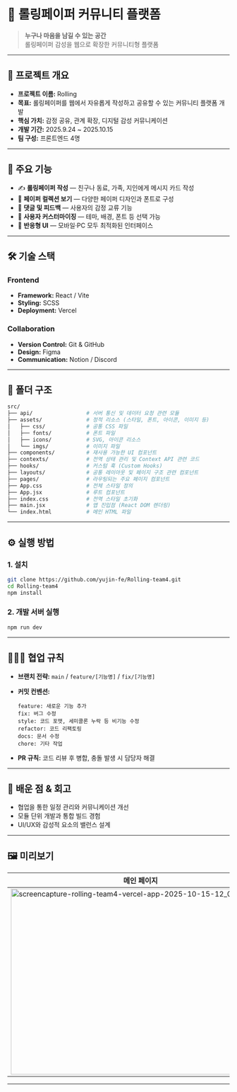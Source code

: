 # 💌 롤링페이퍼 커뮤니티 플랫폼

> **누구나 마음을 남길 수 있는 공간**  
> 롤링페이퍼 감성을 웹으로 확장한 커뮤니티형 플랫폼

---

## 🚀 프로젝트 개요

- **프로젝트 이름:** Rolling
- **목표:** 롤링페이퍼를 웹에서 자유롭게 작성하고 공유할 수 있는 커뮤니티 플랫폼 개발  
- **핵심 가치:** 감정 공유, 관계 확장, 디지털 감성 커뮤니케이션  
- **개발 기간:** 2025.9.24 ~ 2025.10.15  
- **팀 구성:** 프론트엔드 4명

---

## 🧭 주요 기능

- ✍️ **롤링페이퍼 작성** — 친구나 동료, 가족, 지인에게 메시지 카드 작성  
- 🧾 **페이퍼 컬렉션 보기** — 다양한 페이퍼 디자인과 폰트로 구성  
- 💬 **댓글 및 피드백** — 사용자의 감정 교류 기능  
- 🌈 **사용자 커스터마이징** — 테마, 배경, 폰트 등 선택 가능  
- 📱 **반응형 UI** — 모바일·PC 모두 최적화된 인터페이스  

---

## 🛠️ 기술 스택

### Frontend
- **Framework:** React / Vite
- **Styling:** SCSS 
- **Deployment:** Vercel  

### Collaboration
- **Version Control:** Git & GitHub  
- **Design:** Figma  
- **Communication:** Notion / Discord

---

## 🧩 폴더 구조

```bash
src/
├── api/                 # 서버 통신 및 데이터 요청 관련 모듈
├── assets/              # 정적 리소스 (스타일, 폰트, 아이콘, 이미지 등)
│   ├── css/             # 공통 CSS 파일
│   ├── fonts/           # 폰트 파일
│   ├── icons/           # SVG, 아이콘 리소스
│   └── imgs/            # 이미지 파일
├── components/          # 재사용 가능한 UI 컴포넌트
├── contexts/            # 전역 상태 관리 및 Context API 관련 코드
├── hooks/               # 커스텀 훅 (Custom Hooks)
├── layouts/             # 공통 레이아웃 및 페이지 구조 관련 컴포넌트
├── pages/               # 라우팅되는 주요 페이지 컴포넌트
├── App.css              # 전체 스타일 정의
├── App.jsx              # 루트 컴포넌트
├── index.css            # 전역 스타일 초기화
├── main.jsx             # 앱 진입점 (React DOM 렌더링)
└── index.html           # 메인 HTML 파일
```

---

## ⚙️ 실행 방법

### 1. 설치

```bash
git clone https://github.com/yujin-fe/Rolling-team4.git
cd Rolling-team4
npm install
```

### 2. 개발 서버 실행

```bash
npm run dev
```

---

## 🧑‍🤝‍🧑 협업 규칙

* **브랜치 전략:** `main` / `feature/[기능명]` / `fix/[기능명]`
* **커밋 컨벤션:**

  ```
  feature: 새로운 기능 추가
  fix: 버그 수정
  style: 코드 포맷, 세미콜론 누락 등 비기능 수정
  refactor: 코드 리팩토링
  docs: 문서 수정
  chore: 기타 작업
  ```
* **PR 규칙:** 코드 리뷰 후 병합, 충돌 발생 시 담당자 해결

---

## 🧠 배운 점 & 회고

* 협업을 통한 일정 관리와 커뮤니케이션 개선
* 모듈 단위 개발과 통합 빌드 경험
* UI/UX와 감성적 요소의 밸런스 설계

---

## 🖼️ 미리보기

| 메인 페이지 | 롤링페이퍼 작성 |
| ------ | -------- |
| <img width="588" height="420" alt="screencapture-rolling-team4-vercel-app-2025-10-15-12_07_42" src="https://github.com/user-attachments/assets/777d1d8d-03b2-4911-8468-4065d501e459" />  | <img width="588" height="420" alt="screencapture-rolling-team4-vercel-app-list-2025-10-15-12_07_50" src="https://github.com/user-attachments/assets/68fc2bd0-d65d-4f70-89c0-1e4111ff0452" />   |



---




